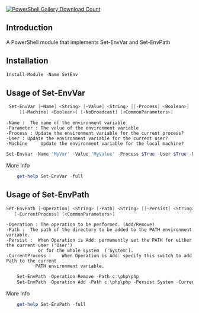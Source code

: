[![PowerShell Gallery Download Count](https://img.shields.io/powershellgallery/dt/SetEnv?color=green&label=downloads%20from%20PSGallery)](https://www.powershellgallery.com/packages/SetEnv)

## Introduction
A PowerShell module that implements Set-EnvVar and Set-EnvPath

## Installation

```powershell
Install-Module -Name SetEnv
```

## Usage of  Set-EnvVar
```powershell
 Set-EnvVar [-Name] <String> [-Value] <String> [[-Process] <Boolean>] [[-User] <Boolean>]
     [[-Machine] <Boolean>] [-NoBroadcast] [<CommonParameters>]
```
    -Name :  The name of the environment variable
    -Parameter : The value of the environment variable
    -Process : Update the environment variable for the current process?
    -User : Update the environment variable for the current user?
    -Machine     Update the environment variable for the local machine?

```powershell
Set-EnvVar -Name 'MyVar' -Value 'MyValue' -Process $True -User $True -Machine $True
```
More Info
```powershell
    get-help Set-EnvVar -full
```


## Usage of  Set-EnvPath
```powershell
Set-EnvPath [-Operation] <String> [-Path] <String> [[-Persist] <String>]
   [-CurrentProcess] [<CommonParameters>]
```
    -Operation : The operation to be performed. (Add/Remove)
    -Path :  The path of the directory to be added to the PATH environment variable.
    -Persist :  When Operation is Add: permamently set the PATH for either the current user ('User') 
                or for the whole system  ('System').
    -CurrentProcess :    When Operation is Add: specify this switch to add Path to the current 
               PATH environment variable.

```powershell
    Set-EnvPath -Operation Remove -Path c:\php\php
    Set-EnvPath -Operation Add -Path c:\php\php -Persist System -CurrentProcess
```
More Info
```powershell
    get-help Set-EnvPath -full
```



  
